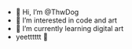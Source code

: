 - 👋 Hi, I’m @ThwDog
- 👀 I’m interested in code and art
- 🌱 I’m currently learning digital art
- yeetttttt 🤯


<!---
ThwDog/ThwDog is a ✨ special ✨ repository because its `README.md` (this file) appears on your GitHub profile.
You can click the Preview link to take a look at your changes.
--->
